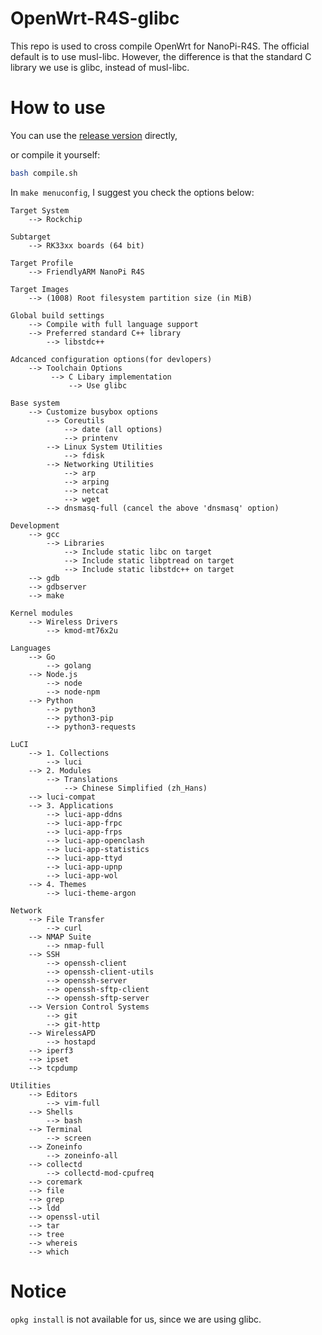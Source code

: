# OpenWrt-R4S-glibc
This repo is used to cross compile OpenWrt for NanoPi-R4S. 
The official default is to use musl-libc.
However, the difference is that the standard C library we use is glibc, instead of musl-libc. 

# How to use

You can use the [release version](https://github.com/SunBK201/OpenWrt-R4S-glibc/releases) directly, 

or compile it yourself: 

```bash
bash compile.sh
```

In `make menuconfig`, I suggest you check the options below:

```
Target System
    --> Rockchip

Subtarget
    --> RK33xx boards (64 bit)

Target Profile
    --> FriendlyARM NanoPi R4S

Target Images
    --> (1008) Root filesystem partition size (in MiB)

Global build settings 
    --> Compile with full language support
    --> Preferred standard C++ library 
        --> libstdc++

Adcanced configuration options(for devlopers)
    --> Toolchain Options
    	 --> C Libary implementation
        	 --> Use glibc

Base system 
    --> Customize busybox options 
        --> Coreutils
            --> date (all options)
            --> printenv
        --> Linux System Utilities 
            --> fdisk
        --> Networking Utilities 
            --> arp
            --> arping
            --> netcat
            --> wget
        --> dnsmasq-full (cancel the above 'dnsmasq' option)

Development 
    --> gcc
        --> Libraries  
            --> Include static libc on target
            --> Include static libptread on target
            --> Include static libstdc++ on target
    --> gdb
    --> gdbserver
    --> make

Kernel modules
    --> Wireless Drivers
        --> kmod-mt76x2u

Languages
    --> Go
        --> golang
    --> Node.js
        --> node
        --> node-npm
    --> Python
        --> python3
        --> python3-pip
        --> python3-requests

LuCI
    --> 1. Collections
        --> luci
    --> 2. Modules
        --> Translations
            --> Chinese Simplified (zh_Hans)
    --> luci-compat
    --> 3. Applications
        --> luci-app-ddns
        --> luci-app-frpc
        --> luci-app-frps
        --> luci-app-openclash
        --> luci-app-statistics
        --> luci-app-ttyd
        --> luci-app-upnp
        --> luci-app-wol
    --> 4. Themes
        --> luci-theme-argon

Network
    --> File Transfer
        --> curl
    --> NMAP Suite
        --> nmap-full
    --> SSH
        --> openssh-client
        --> openssh-client-utils
        --> openssh-server
        --> openssh-sftp-client
        --> openssh-sftp-server
    --> Version Control Systems
        --> git
        --> git-http
    --> WirelessAPD
        --> hostapd
    --> iperf3
    --> ipset
    --> tcpdump

Utilities
    --> Editors
        --> vim-full
    --> Shells
        --> bash
    --> Terminal
        --> screen
    --> Zoneinfo
        --> zoneinfo-all
    --> collectd
        --> collectd-mod-cpufreq
    --> coremark
    --> file
    --> grep
    --> ldd
    --> openssl-util
    --> tar
    --> tree
    --> whereis
    --> which
```

# Notice
`opkg install` is not available for us, since we are using glibc.



